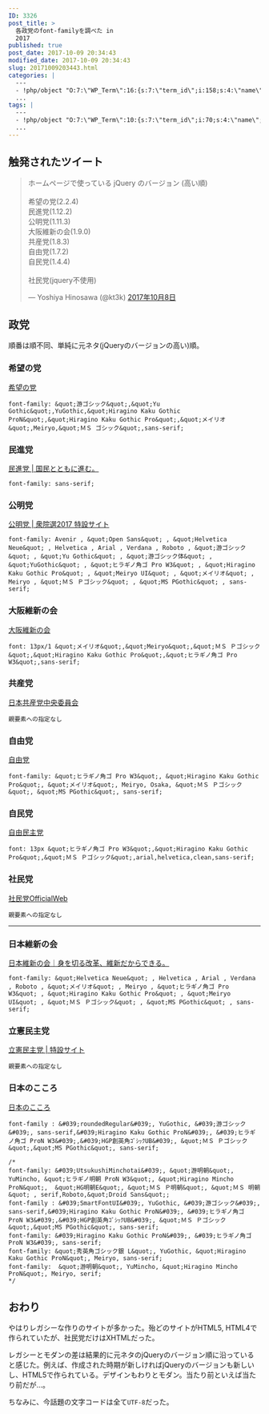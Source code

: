 ```yaml
---
ID: 3326
post_title: >
  各政党のfont-familyを調べた in
  2017
published: true
post_date: 2017-10-09 20:34:43
modified_date: 2017-10-09 20:34:43
slug: 20171009203443.html
categories: |
  ---
  - !php/object "O:7:\"WP_Term\":16:{s:7:\"term_id\";i:158;s:4:\"name\";s:6:\"\u8ABF\u67FB\";s:4:\"slug\";s:8:\"research\";s:10:\"term_group\";i:0;s:16:\"term_taxonomy_id\";i:167;s:8:\"taxonomy\";s:8:\"category\";s:11:\"description\";s:0:\"\";s:6:\"parent\";i:0;s:5:\"count\";i:16;s:6:\"filter\";s:3:\"raw\";s:6:\"cat_ID\";i:158;s:14:\"category_count\";i:16;s:20:\"category_description\";s:0:\"\";s:8:\"cat_name\";s:6:\"\u8ABF\u67FB\";s:17:\"category_nicename\";s:8:\"research\";s:15:\"category_parent\";i:0;}"
  ...
tags: |
  ---
  - !php/object "O:7:\"WP_Term\":10:{s:7:\"term_id\";i:70;s:4:\"name\";s:3:\"CSS\";s:4:\"slug\";s:3:\"css\";s:10:\"term_group\";i:0;s:16:\"term_taxonomy_id\";i:71;s:8:\"taxonomy\";s:8:\"post_tag\";s:11:\"description\";s:0:\"\";s:6:\"parent\";i:0;s:5:\"count\";i:28;s:6:\"filter\";s:3:\"raw\";}"
  ...
---
```

## 触発されたツイート

<blockquote class="twitter-tweet" data-lang="ja"><p lang="ja" dir="ltr">ホームページで使っている jQuery のバージョン (高い順)<br><br>希望の党(2.2.4)<br>民進党(1.12.2)<br>公明党(1.11.3)<br>大阪維新の会(1.9.0)<br>共産党(1.8.3)<br>自由党(1.7.2)<br>自民党(1.4.4)<br><br>社民党(jquery不使用)</p>&mdash; Yoshiya Hinosawa (@kt3k) <a href="https://twitter.com/kt3k/status/917040600288968705?ref_src=twsrc%5Etfw">2017年10月8日</a></blockquote>
<script async src="//platform.twitter.com/widgets.js" charset="utf-8"></script>

<!--more-->

## 政党
順番は順不同、単純に元ネタ(jQueryのバージョンの高い)順。

### 希望の党
[希望の党](https://kibounotou.jp/)

```language-css
font-family: &quot;游ゴシック&quot;,&quot;Yu Gothic&quot;,YuGothic,&quot;Hiragino Kaku Gothic ProN&quot;,&quot;Hiragino Kaku Gothic Pro&quot;,&quot;メイリオ&quot;,Meiryo,&quot;ＭＳ ゴシック&quot;,sans-serif;
```

### 民進党
[民進党 | 国民とともに進む。](https://www.minshin.or.jp/)

```language-css
font-family: sans-serif;
```

### 公明党
[公明党 | 衆院選2017 特設サイト](https://www.komei.or.jp/campaign/shuin2017/)

```language-css
font-family: Avenir , &quot;Open Sans&quot; , &quot;Helvetica Neue&quot; , Helvetica , Arial , Verdana , Roboto , &quot;游ゴシック&quot; , &quot;Yu Gothic&quot; , &quot;游ゴシック体&quot; , &quot;YuGothic&quot; , &quot;ヒラギノ角ゴ Pro W3&quot; , &quot;Hiragino Kaku Gothic Pro&quot; , &quot;Meiryo UI&quot; , &quot;メイリオ&quot; , Meiryo , &quot;ＭＳ Ｐゴシック&quot; , &quot;MS PGothic&quot; , sans-serif;
```


### 大阪維新の会
[大阪維新の会](http://oneosaka.jp/)

```language-css
font: 13px/1 &quot;メイリオ&quot;,&quot;Meiryo&quot;,&quot;ＭＳ Ｐゴシック&quot;,&quot;Hiragino Kaku Gothic Pro&quot;,&quot;ヒラギノ角ゴ Pro W3&quot;,sans-serif;
```

### 共産党
[日本共産党中央委員会](http://www.jcp.or.jp/)

```
親要素への指定なし
```

### 自由党
[自由党](http://www.seikatsu1.jp/)

```language-css
font-family: &quot;ヒラギノ角ゴ Pro W3&quot;, &quot;Hiragino Kaku Gothic Pro&quot;, &quot;メイリオ&quot;, Meiryo, Osaka, &quot;ＭＳ Ｐゴシック&quot;, &quot;MS PGothic&quot;, sans-serif;
```

### 自民党
[自由民主党](https://www.jimin.jp/)

```language-css
font: 13px &quot;ヒラギノ角ゴ Pro W3&quot;,&quot;Hiragino Kaku Gothic Pro&quot;,&quot;ＭＳ Ｐゴシック&quot;,arial,helvetica,clean,sans-serif;
```

### 社民党
[社民党OfficialWeb](http://www5.sdp.or.jp/)

```
親要素への指定なし
```

---

### 日本維新の会

[日本維新の会｜身を切る改革、維新だからできる。](https://o-ishin.jp/)

```language-css
font-family: &quot;Helvetica Neue&quot; , Helvetica , Arial , Verdana , Roboto , &quot;メイリオ&quot; , Meiryo , &quot;ヒラギノ角ゴ Pro W3&quot; , &quot;Hiragino Kaku Gothic Pro&quot; , &quot;Meiryo UI&quot; , &quot;ＭＳ Ｐゴシック&quot; , &quot;MS PGothic&quot; , sans-serif;
```

### 立憲民主党
[立憲民主党 | 特設サイト](http://cdp-japan.jp/teaser/)

```
親要素への指定なし
```

### 日本のこころ
[日本のこころ](https://nippon-kokoro.jp/)

```language-css
font-family : &#039;roundedRegular&#039;, YuGothic, &#039;游ゴシック&#039;, sans-serif,&#039;Hiragino Kaku Gothic ProN&#039;, &#039;ヒラギノ角ゴ ProN W3&#039;,&#039;HGP創英角ｺﾞｼｯｸUB&#039;, &quot;ＭＳ Ｐゴシック&quot;,&quot;MS PGothic&quot;, sans-serif;
	
/*
font-family: &#039;UtsukushiMinchotai&#039;, &quot;游明朝&quot;, YuMincho, &quot;ヒラギノ明朝 ProN W3&quot;, &quot;Hiragino Mincho ProN&quot;,  &quot;HG明朝E&quot;, &quot;ＭＳ Ｐ明朝&quot;, &quot;ＭＳ 明朝&quot; , serif,Roboto,&quot;Droid Sans&quot;; 
font-family : &#039;SmartFontUI&#039;, YuGothic, &#039;游ゴシック&#039;, sans-serif,&#039;Hiragino Kaku Gothic ProN&#039;, &#039;ヒラギノ角ゴ ProN W3&#039;,&#039;HGP創英角ｺﾞｼｯｸUB&#039;, &quot;ＭＳ Ｐゴシック&quot;,&quot;MS PGothic&quot;, sans-serif;
font-family: &#039;Hiragino Kaku Gothic ProN&#039;, &#039;ヒラギノ角ゴ ProN W3&#039;, sans-serif;
font-family: &quot;秀英角ゴシック銀 L&quot;, YuGothic, &quot;Hiragino Kaku Gothic ProN&quot;, Meiryo, sans-serif;
font-family:  &quot;游明朝&quot;, YuMincho, &quot;Hiragino Mincho ProN&quot;, Meiryo, serif;
*/
```


## おわり
やはりレガシーな作りのサイトが多かった。殆どのサイトがHTML5, HTML4で作られていたが、社民党だけはXHTMLだった。

レガシーとモダンの差は結果的に元ネタのjQueryのバージョン順に沿っていると感じた。例えば、作成された時期が新しければjQueryのバージョンも新しいし、HTML5で作られている。デザインもわりとモダン。当たり前といえば当たり前だが…。

ちなみに、今話題の文字コードは全て`UTF-8`だった。